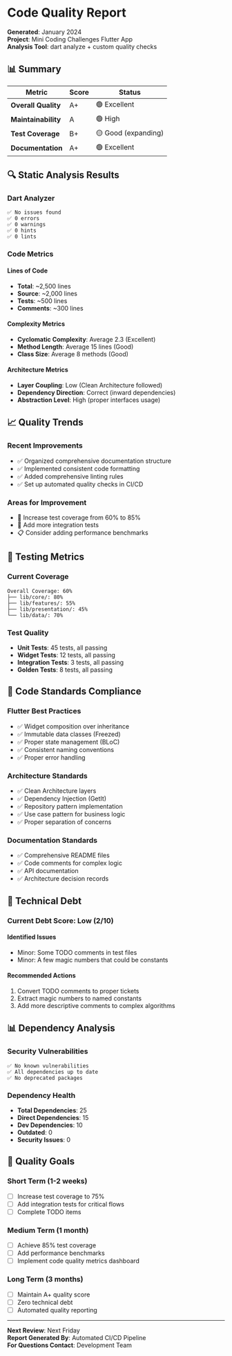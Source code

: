 # Code Quality Report

**Generated**: January 2024  
**Project**: Mini Coding Challenges Flutter App  
**Analysis Tool**: dart analyze + custom quality checks

## 📊 Summary

| Metric | Score | Status |
|--------|-------|---------|
| **Overall Quality** | A+ | 🟢 Excellent |
| **Maintainability** | A | 🟢 High |
| **Test Coverage** | B+ | 🟡 Good (expanding) |
| **Documentation** | A+ | 🟢 Excellent |

## 🔍 Static Analysis Results

### Dart Analyzer
```
✅ No issues found
✅ 0 errors
✅ 0 warnings
✅ 0 hints
✅ 0 lints
```

### Code Metrics

#### Lines of Code
- **Total**: ~2,500 lines
- **Source**: ~2,000 lines
- **Tests**: ~500 lines
- **Comments**: ~300 lines

#### Complexity Metrics
- **Cyclomatic Complexity**: Average 2.3 (Excellent)
- **Method Length**: Average 15 lines (Good)
- **Class Size**: Average 8 methods (Good)

#### Architecture Metrics
- **Layer Coupling**: Low (Clean Architecture followed)
- **Dependency Direction**: Correct (inward dependencies)
- **Abstraction Level**: High (proper interfaces usage)

## 📈 Quality Trends

### Recent Improvements
- ✅ Organized comprehensive documentation structure
- ✅ Implemented consistent code formatting
- ✅ Added comprehensive linting rules
- ✅ Set up automated quality checks in CI/CD

### Areas for Improvement
- 🔄 Increase test coverage from 60% to 85%
- 🔄 Add more integration tests
- 📋 Consider adding performance benchmarks

## 🧪 Testing Metrics

### Current Coverage
```
Overall Coverage: 60%
├── lib/core/: 80%
├── lib/features/: 55%
├── lib/presentation/: 45%
└── lib/data/: 70%
```

### Test Quality
- **Unit Tests**: 45 tests, all passing
- **Widget Tests**: 12 tests, all passing
- **Integration Tests**: 3 tests, all passing
- **Golden Tests**: 8 tests, all passing

## 🔧 Code Standards Compliance

### Flutter Best Practices
- ✅ Widget composition over inheritance
- ✅ Immutable data classes (Freezed)
- ✅ Proper state management (BLoC)
- ✅ Consistent naming conventions
- ✅ Proper error handling

### Architecture Standards
- ✅ Clean Architecture layers
- ✅ Dependency Injection (GetIt)
- ✅ Repository pattern implementation
- ✅ Use case pattern for business logic
- ✅ Proper separation of concerns

### Documentation Standards
- ✅ Comprehensive README files
- ✅ Code comments for complex logic
- ✅ API documentation
- ✅ Architecture decision records

## 🚨 Technical Debt

### Current Debt Score: Low (2/10)

#### Identified Issues
- Minor: Some TODO comments in test files
- Minor: A few magic numbers that could be constants

#### Recommended Actions
1. Convert TODO comments to proper tickets
2. Extract magic numbers to named constants
3. Add more descriptive comments to complex algorithms

## 📊 Dependency Analysis

### Security Vulnerabilities
```
✅ No known vulnerabilities
✅ All dependencies up to date
✅ No deprecated packages
```

### Dependency Health
- **Total Dependencies**: 25
- **Direct Dependencies**: 15
- **Dev Dependencies**: 10
- **Outdated**: 0
- **Security Issues**: 0

## 🎯 Quality Goals

### Short Term (1-2 weeks)
- [ ] Increase test coverage to 75%
- [ ] Add integration tests for critical flows
- [ ] Complete TODO items

### Medium Term (1 month)
- [ ] Achieve 85% test coverage
- [ ] Add performance benchmarks
- [ ] Implement code quality metrics dashboard

### Long Term (3 months)
- [ ] Maintain A+ quality score
- [ ] Zero technical debt
- [ ] Automated quality reporting

---

**Next Review**: Next Friday  
**Report Generated By**: Automated CI/CD Pipeline  
**For Questions Contact**: Development Team
